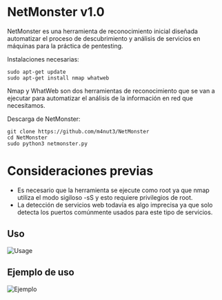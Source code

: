 # NetMonster v1.0
NetMonster es una herramienta de reconocimiento inicial diseñada automatizar el proceso de descubrimiento y análisis de servicios en máquinas para la práctica de pentesting.

Instalaciones necesarias:
```shell
sudo apt-get update
sudo apt-get install nmap whatweb
```

Nmap y WhatWeb son dos herramientas de reconocimiento que se van a ejecutar para automatizar el análisis de la información en red que necesitamos.

Descarga de NetMonster:
```shell
git clone https://github.com/m4nut3/NetMonster
cd NetMonster
sudo python3 netmonster.py
```

# Consideraciones previas

- Es necesario que la herramienta se ejecute como root ya que nmap utiliza el modo sigiloso -sS y esto requiere privilegios de root.
- La detección de servicios web todavía es algo imprecisa ya que solo detecta los puertos comúnmente usados para este tipo de servicios.

## Uso

![Usage](https://private-user-images.githubusercontent.com/171588712/403861601-191ae082-d291-4515-ba8b-3e21dab6f633.png?jwt=eyJhbGciOiJIUzI1NiIsInR5cCI6IkpXVCJ9.eyJpc3MiOiJnaXRodWIuY29tIiwiYXVkIjoicmF3LmdpdGh1YnVzZXJjb250ZW50LmNvbSIsImtleSI6ImtleTUiLCJleHAiOjE3MzgzMjM1NDQsIm5iZiI6MTczODMyMzI0NCwicGF0aCI6Ii8xNzE1ODg3MTIvNDAzODYxNjAxLTE5MWFlMDgyLWQyOTEtNDUxNS1iYThiLTNlMjFkYWI2ZjYzMy5wbmc_WC1BbXotQWxnb3JpdGhtPUFXUzQtSE1BQy1TSEEyNTYmWC1BbXotQ3JlZGVudGlhbD1BS0lBVkNPRFlMU0E1M1BRSzRaQSUyRjIwMjUwMTMxJTJGdXMtZWFzdC0xJTJGczMlMkZhd3M0X3JlcXVlc3QmWC1BbXotRGF0ZT0yMDI1MDEzMVQxMTM0MDRaJlgtQW16LUV4cGlyZXM9MzAwJlgtQW16LVNpZ25hdHVyZT03NzJkMWViZmU2OWEzNzk2MjJiMTQwYTEyNjczNzFkMjM4YTUzYTFiMTI4Y2U5OTQ5MzI0Njk0ODI1NWRhMzA4JlgtQW16LVNpZ25lZEhlYWRlcnM9aG9zdCJ9.qIKS1AOWcyWYPoO6tHUx2VFm3E_LLARjOJ0HcvU-PT4)

## Ejemplo de uso
![Ejemplo](https://private-user-images.githubusercontent.com/171588712/403860379-2891e571-b81a-4c39-bb53-16c20dfa6e15.png?jwt=eyJhbGciOiJIUzI1NiIsInR5cCI6IkpXVCJ9.eyJpc3MiOiJnaXRodWIuY29tIiwiYXVkIjoicmF3LmdpdGh1YnVzZXJjb250ZW50LmNvbSIsImtleSI6ImtleTUiLCJleHAiOjE3MzgzMjM0NjMsIm5iZiI6MTczODMyMzE2MywicGF0aCI6Ii8xNzE1ODg3MTIvNDAzODYwMzc5LTI4OTFlNTcxLWI4MWEtNGMzOS1iYjUzLTE2YzIwZGZhNmUxNS5wbmc_WC1BbXotQWxnb3JpdGhtPUFXUzQtSE1BQy1TSEEyNTYmWC1BbXotQ3JlZGVudGlhbD1BS0lBVkNPRFlMU0E1M1BRSzRaQSUyRjIwMjUwMTMxJTJGdXMtZWFzdC0xJTJGczMlMkZhd3M0X3JlcXVlc3QmWC1BbXotRGF0ZT0yMDI1MDEzMVQxMTMyNDNaJlgtQW16LUV4cGlyZXM9MzAwJlgtQW16LVNpZ25hdHVyZT1jYzc2NWIxMTE1NTgwMTI5YzM2NTI1YmZhMDEzMjg4NjBlZWM4Y2VjZTNkMzRlNWE0NjYxOGFkOGQzN2VmN2RiJlgtQW16LVNpZ25lZEhlYWRlcnM9aG9zdCJ9.e2E5oxDG0X-oDusn7YNa2nM4kaJuIqd6wpUbpSbOF6A)
